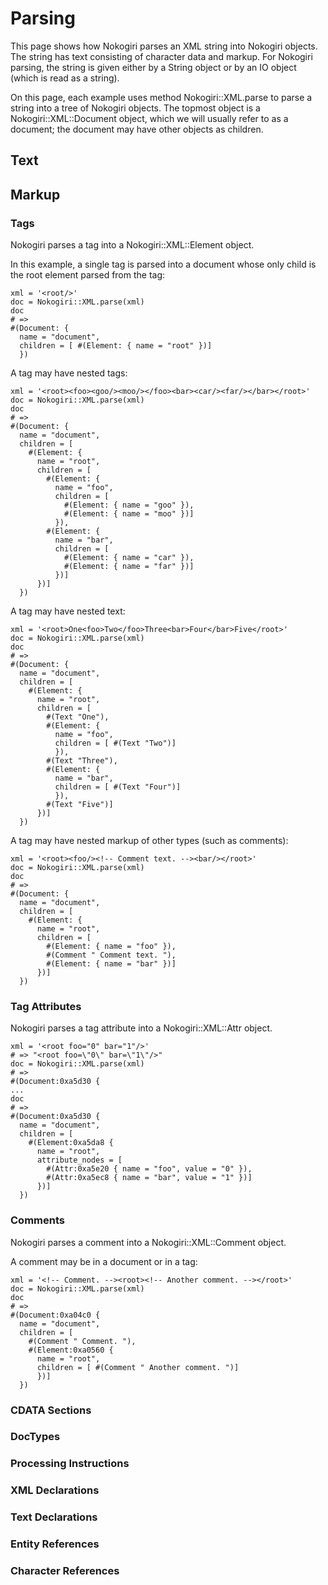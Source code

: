 # Parsing

This page shows how Nokogiri parses an XML string into Nokogiri objects.
The string has text consisting of character data and markup.
For Nokogiri parsing, the string is given either by a String object
or by an IO object (which is read as a string).

On this page, each example uses method Nokogiri::XML.parse
to parse a string into a tree of Nokogiri objects.
The topmost object is a Nokogiri::XML::Document object,
which we will usually refer to as a document;
the document may have other objects as children.

## Text

## Markup

### Tags

Nokogiri parses a tag into a Nokogiri::XML::Element object.

In this example, a single tag is parsed into a document whose only child
is the root element parsed from the tag:

```
xml = '<root/>'
doc = Nokogiri::XML.parse(xml)
doc
# =>
#(Document: {
  name = "document",
  children = [ #(Element: { name = "root" })]
  })
```

A tag may have nested tags:

```
xml = '<root><foo><goo/><moo/></foo><bar><car/><far/></bar></root>'
doc = Nokogiri::XML.parse(xml)
doc
# =>
#(Document: {
  name = "document",
  children = [
    #(Element: {
      name = "root",
      children = [
        #(Element: {
          name = "foo",
          children = [
            #(Element: { name = "goo" }),
            #(Element: { name = "moo" })]
          }),
        #(Element: {
          name = "bar",
          children = [
            #(Element: { name = "car" }),
            #(Element: { name = "far" })]
          })]
      })]
  })
```

A tag may have nested text:

```
xml = '<root>One<foo>Two</foo>Three<bar>Four</bar>Five</root>'
doc = Nokogiri::XML.parse(xml)
doc
# =>
#(Document: {
  name = "document",
  children = [
    #(Element: {
      name = "root",
      children = [
        #(Text "One"),
        #(Element: {
          name = "foo",
          children = [ #(Text "Two")]
          }),
        #(Text "Three"),
        #(Element: {
          name = "bar",
          children = [ #(Text "Four")]
          }),
        #(Text "Five")]
      })]
  })
```

A tag may have nested markup of other types (such as comments):

```
xml = '<root><foo/><!-- Comment text. --><bar/></root>'
doc = Nokogiri::XML.parse(xml)
doc
# =>
#(Document: {
  name = "document",
  children = [
    #(Element: {
      name = "root",
      children = [
        #(Element: { name = "foo" }),
        #(Comment " Comment text. "),
        #(Element: { name = "bar" })]
      })]
  })
```

### Tag Attributes

Nokogiri parses a tag attribute into a Nokogiri::XML::Attr object.

```
xml = '<root foo="0" bar="1"/>'
# => "<root foo=\"0\" bar=\"1\"/>"
doc = Nokogiri::XML.parse(xml)
# =>
#(Document:0xa5d30 {
...
doc
# =>
#(Document:0xa5d30 {
  name = "document",
  children = [
    #(Element:0xa5da8 {
      name = "root",
      attribute_nodes = [
        #(Attr:0xa5e20 { name = "foo", value = "0" }),
        #(Attr:0xa5ec8 { name = "bar", value = "1" })]
      })]
  })
```

### Comments

Nokogiri parses a comment into a Nokogiri::XML::Comment object.

A comment may be in a document or in a tag:

```
xml = '<!-- Comment. --><root><!-- Another comment. --></root>'
doc = Nokogiri::XML.parse(xml)
doc
# =>
#(Document:0xa04c0 {
  name = "document",
  children = [
    #(Comment " Comment. "),
    #(Element:0xa0560 {
      name = "root",
      children = [ #(Comment " Another comment. ")]
      })]
  })
```


### CDATA Sections

### DocTypes

### Processing Instructions

### XML Declarations

### Text Declarations

### Entity References

### Character References


